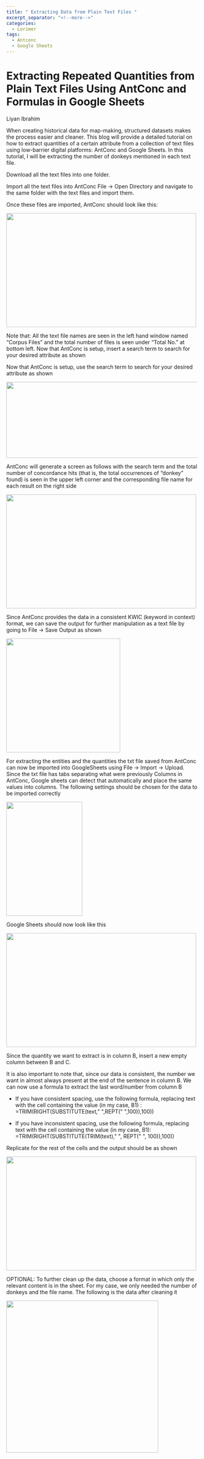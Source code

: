 ```yaml
---
title: " Extracting Data from Plain Text Files "
excerpt_separator: "<!--more-->"
categories:
  - Lorimer
tags:
  - Antconc
  - Google Sheets
---
```


# Extracting Repeated Quantities from Plain Text Files Using AntConc and Formulas in Google Sheets

Liyan Ibrahim

When creating historical data for map-making, structured datasets makes the process easier and cleaner. This blog will provide a detailed tutorial on how to extract quantities of a certain attribute from a collection of text files using low-barrier digital platforms: AntConc and Google Sheets. In this tutorial, I will be extracting the number of donkeys mentioned in each text file. 

Download all the text files into one folder.

Import all the text files into AntConc File → Open Directory and navigate to the same folder with the text files and import them.
		
Once these files are imported, AntConc should look like this:

<img src="/assets/images/i1.jpg" style="width:500px;height:300px;">

Note that: All the text file names are seen in the left hand window named “Corpus Files” and the total number of files is seen under “Total No.” at bottom left. Now that AntConc is setup, insert a search term to search for your desired attribute as shown

Now that AntConc is setup, use the search term to search for your desired attribute as shown

<img src="/assets/images/i2.jpg" style="width:700px;height:200px;">

AntConc will generate a screen as follows with the search term and the total number of concordance hits (that is, the total occurrences  of “donkey” found) is seen in the upper left corner and the corresponding file name for each result on the right side

<img src="/assets/images/i3.jpg" style="width:500px;height:300px;">
			

Since AntConc provides the data in a consistent KWIC (keyword in context) format, we can save the output for further manipulation as a text file by going to File → Save Output as shown

<img src="/assets/images/i4.jpg" style="width:300px;height:300px;">


For extracting the entities and the quantities the txt file  saved from AntConc can now be imported into GoogleSheets using File → Import → Upload. Since the txt file has tabs separating what were previously Columns in AntConc, Google sheets can detect that automatically and place the same values into columns. The following settings should be chosen for the data to be imported correctly

<img src="/assets/images/i5.jpg" style="width:200px;height:300px;">

Google Sheets should now look like this

<img src="/assets/images/i6.jpg" style="width:500px;height:300px;">

Since the quantity we want to extract is in column B, insert a new empty column between B and C.
		
It is also important to note that, since our data is consistent, the number we want in almost always present at the end of the sentence in column B. We can now use a formula to extract the last word/number from column B

- If you have consistent spacing, use the following formula, replacing text with the cell containing the value (in my case, B1) : =TRIM(RIGHT(SUBSTITUTE(text," ",REPT(" ",100)),100))

- If you have inconsistent spacing, use the following formula, replacing text with the cell containing the value (in my case, B1): =TRIM(RIGHT(SUBSTITUTE(TRIM(text)," ", REPT(" ", 100)),100))
					
Replicate for the rest of the cells and the output should be as shown

<img src="/assets/images/i7.jpg" style="width:500px;height:300px;">
		
OPTIONAL: To further clean up the data, choose a format in which only the relevant content is in the sheet. For my case, we only needed the number of donkeys and the file name. The following is the data after cleaning it

<img src="/assets/images/i8.jpg" style="width:400px;height:400px;">

